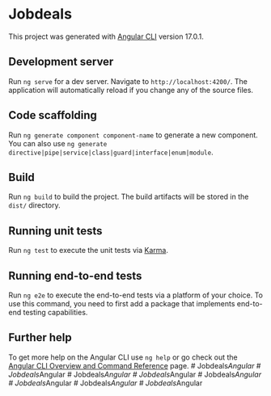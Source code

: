 # Jobdeals

This project was generated with [Angular CLI](https://github.com/angular/angular-cli) version 17.0.1.

## Development server

Run `ng serve` for a dev server. Navigate to `http://localhost:4200/`. The application will automatically reload if you change any of the source files.

## Code scaffolding

Run `ng generate component component-name` to generate a new component. You can also use `ng generate directive|pipe|service|class|guard|interface|enum|module`.

## Build

Run `ng build` to build the project. The build artifacts will be stored in the `dist/` directory.

## Running unit tests

Run `ng test` to execute the unit tests via [Karma](https://karma-runner.github.io).

## Running end-to-end tests

Run `ng e2e` to execute the end-to-end tests via a platform of your choice. To use this command, you need to first add a package that implements end-to-end testing capabilities.

## Further help

To get more help on the Angular CLI use `ng help` or go check out the [Angular CLI Overview and Command Reference](https://angular.io/cli) page.
#   J o b d e a l s _ A n g u l a r  
 #   J o b d e a l s _ A n g u l a r  
 #   J o b d e a l s _ A n g u l a r  
 #   J o b d e a l s _ A n g u l a r  
 #   J o b d e a l s _ A n g u l a r  
 #   J o b d e a l s _ A n g u l a r  
 #   J o b d e a l s _ A n g u l a r  
 #   J o b d e a l s _ A n g u l a r  
 